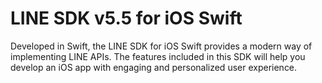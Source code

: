 # LINE SDK v5.5 for iOS Swift

Developed in Swift, the LINE SDK for iOS Swift provides a modern way of implementing LINE APIs. The features included in this SDK will help you develop an iOS app with engaging and personalized user experience.
